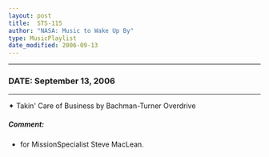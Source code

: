```yaml
---
layout: post
title:  STS-115
author: "NASA: Music to Wake Up By"
type: MusicPlaylist
date_modified: 2006-09-13
---
```


----
### DATE: September 13, 2006
----
✦ Takin' Care of Business by Bachman-Turner Overdrive

##### Comment:
* for MissionSpecialist Steve MacLean.
